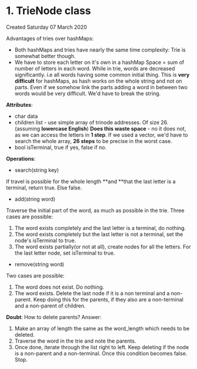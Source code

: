# 1. TrieNode class
Created Saturday 07 March 2020

Advantages of tries over hashMaps:

* Both hashMaps and tries have nearly the same time complexity: Trie is somewhat better though.
* We have to store each letter on it's own in a hashMap Space = sum of number of letters in each word. While in trie, words are decreased significantly. i.e all words having some common initial thing. This is **very difficult** for hashMaps, as hash works on the whole string and not on parts. Even if we somehow link the parts adding a word in between two words would be very difficult. We'd have to break the string. 


**Attributes**:
* char data
* children list - use simple array of trinode addresses. Of size 26.(assuming **lowercase English**) **Does this waste space** - no it does not, as we can access the letters in **1 step**. If we used a vector, we'd have to search the whole array, **26 steps** to be precise in the worst case.
* bool isTerminal, true if yes, false if no.


**Operations**:
* search(string key)

If travel is possible for the whole length **and **that the last letter is a terminal, return true. Else false.

* add(string word)

Traverse the initial part of the word, as much as possible in the trie.
Three cases are possible:

1. The word exists completely and the last letter is a terminal, do nothing.
2. The word exists completely but the last letter is not a terminal, set the node's isTerminal to true.
3. The word exists partially(or not at all), create nodes for all the letters. For the last letter node, set isTerminal to true.


* remove(string word)

Two cases are possible:

1. The word does not exist. Do nothing.
2. The word exists. Delete the last node if it is a non terminal and a non-parent. Keep doing this for the parents, if they also are a non-terminal and a non-parent of children. 

**Doubt**: How to delete parents?
Answer: 

1. Make an array of length the same as the word_length which needs to be deleted.
2. Traverse the word in the trie and note the parents.
3. Once done, iterate through the list right to left. Keep deleting if the node is a non-parent and a non-terminal. Once this condition becomes false. Stop. 


